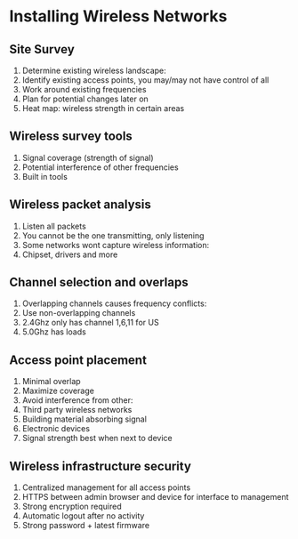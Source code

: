 # Installing Wireless Networks

## Site Survey

1. Determine existing wireless landscape:
 1. Identify existing access points, you may/may not have control of all
 1. Work around existing frequencies
1. Plan for potential changes later on
1. Heat map: wireless strength in certain areas

## Wireless survey tools

1. Signal coverage (strength of signal)
1. Potential interference of other frequencies
1. Built in tools

## Wireless packet analysis

1. Listen all packets
1. You cannot be the one transmitting, only listening
1. Some networks wont capture wireless information:
 1. Chipset, drivers and more

## Channel selection and overlaps

1. Overlapping channels causes frequency conflicts:
 1. Use non-overlapping channels
1. 2.4Ghz only has channel 1,6,11 for US
1. 5.0Ghz has loads

## Access point placement

1. Minimal overlap
1. Maximize coverage
1. Avoid interference from other:
 1. Third party wireless networks
 1. Building material absorbing signal
 1. Electronic devices
1. Signal strength best when next to device

## Wireless infrastructure security

1. Centralized management for all access points
1. HTTPS between admin browser and device for interface to management
1. Strong encryption required
1. Automatic logout after no activity
1. Strong password + latest firmware
